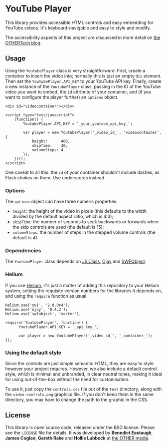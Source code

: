 YouTube Player
==============

This library provides accessible HTML controls and easy embedding for YouTube
videos. It's keyboard-navigable and easy to style and modify.

The accessibility aspects of this project are discussed in more detail on
[the OTHERTech blog][othertech].


Usage
-----

Using the `YoutubePlayer` class is very straightforward. First, create a
container to insert the video into; normally this is just an empty `div`
element. Then set the `YoutubePlayer.API_KEY` to your YouTube API key. Finally,
create a new instance of the `YoutubePlayer` class, passing in the ID of the
YouTube video you want to embed, the `id` attribute of your container, and (if
you want to configure the player further) an `options` object.

    <div id="videocontainer"></div>
    
    <script type="text/javascript">
        (function() {
            YoutubePlayer.API_KEY = '_your_youtube_api_key_';
            
            var player = new YoutubePlayer('_video_id_', 'videocontainer', {
                height:      400,
                skipTime:    30,
                volumeSteps: 4
            });
        })();
    </script>

One caveat to all this: the `id` of your container shouldn't include dashes, as
Flash chokes on them. Use underscores instead.

### Options

The `options` object can have three numeric properties:

* `height`: the height of the video in pixels (this defaults to the width
  divided by the default aspect ratio, which is 4:3);
* `skipTime`: the number of seconds to seek backwards or forwards when the skip
  controls are used (the default is 15);
* `volumeSteps`: the number of steps in the stepped volume controls (the
  default is 4).

### Dependencies

The `YoutubePlayer` class depends on [JS.Class][jsclass], [Ojay][ojay] and
[SWFObject][swfobject].

### Helium

If you use [Helium][helium], it's just a matter of adding this repository to
your Helium system, setting the requisite version numbers for the libraries it
depends on, and using the `require` function as usual:

    Helium.use('yui', '2.8.0r4');
    Helium.use('ojay', '0.4.2');
    Helium.use('swfobject', 'master');
    
    require('YoutubePlayer', function() {
          YoutubePlayer.API_KEY = '_api_key_';
          
          var player = new YoutubePlayer('_video_id_', '_container_');
    });

### Using the default style

Since the controls are just simple semantic HTML, they are easy to style
however your project requires. However, we also include a default control
style, which is minimal and unbranded, in clear neutral tones, making it ideal
for using out-of-the-box without the need for customisation.

To use it, just copy the `controls.css` file out of the `test` directory, along
with the `video-controls.png` graphics file. If you don't keep them in the same
directory, you may have to change the path to the graphic in the CSS.


License
-------

This library is open source code, released under the BSD license. Please see
the `LICENSE` file for details. It was developed by **Benedict Eastaugh**,
**James Coglan**, **Gareth Rake** and **Hollie Lubbock** at
[the OTHER media][othermedia].

  [othertech]:  http://tech.othermedia.org
  [jsclass]:    http://jsclass.jcoglan.com
  [ojay]:       http://ojay.othermedia.com
  [swfobject]:  http://code.google.com/p/swfobject/
  [helium]:     http://github.com/othermedia/helium
  [othermedia]: http://www.othermedia.com
